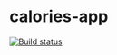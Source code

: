 # calories-app
[![Build status](https://github.com/Nnachevvv/calorie-app/actions/workflows/go.yml/badge.svg)](https://github.com/Nnachevvv/calorie-app/actions/workflows/go.yml)
